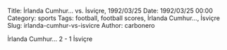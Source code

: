 Title: İrlanda Cumhur… vs. İsviçre, 1992/03/25
Date: 1992/03/25 00:00
Category: sports
Tags: football, football scores, İrlanda Cumhur…, İsviçre
Slug: irlanda-cumhur-vs-isvicre
Author: carbonero


İrlanda Cumhur… 2 - 1 İsviçre
